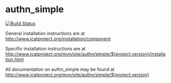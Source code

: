 # authn_simple

[![Build Status](https://github.com/icatproject/authn.simple/workflows/CI%20Build/badge.svg?branch=master)](https://github.com/icatproject/authn.simple/actions?query=workflow%3A%22CI+Build%22
)

General installation instructions are at http://www.icatproject.org/installation/component

Specific installation instructions are at http://www.icatproject.org/mvn/site/authn/simple/${project.version}/installation.html

All documentation on authn_simple may be found at http://www.icatproject.org/mvn/site/authn/simple/${project.version}
